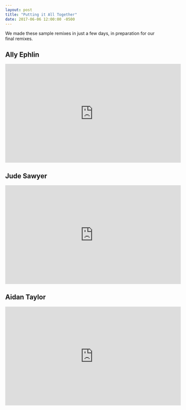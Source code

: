 ```yaml
---
layout: post
title: "Putting it All Together"
date: 2017-06-06 12:00:00 -0500
---
```


We made these sample remixes in just a few days, in preparation for our final remixes.


##  Ally Ephlin

<iframe width="560" height="315" src="https://www.youtube.com/embed/uxBrC3-mNdA" frameborder="0" allow="accelerometer; autoplay; encrypted-media; gyroscope; picture-in-picture" allowfullscreen></iframe>



## Jude Sawyer

<iframe width="560" height="315" src="https://www.youtube.com/embed/enoSp4hBbGs" frameborder="0" allow="accelerometer; autoplay; encrypted-media; gyroscope; picture-in-picture" allowfullscreen></iframe>



## Aidan Taylor

<iframe width="560" height="315" src="https://www.youtube.com/embed/-DPicdUPtBQ" frameborder="0" allow="accelerometer; autoplay; encrypted-media; gyroscope; picture-in-picture" allowfullscreen></iframe>
